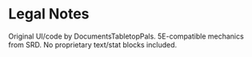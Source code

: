 # Legal Notes
Original UI/code by DocumentsTabletopPals. 5E-compatible mechanics from SRD. No proprietary text/stat blocks included.
